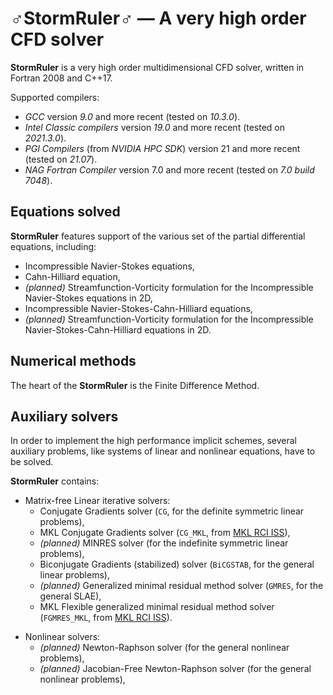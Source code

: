 <!--=-=-=-=-=-=-=-=-=-=-=-=-=-=-=-=-=-=-=-=-=-=-=-=-=-=-=-=-=-=-=-->
# ♂StormRuler♂ — A very high order CFD solver
<!--=-=-=-=-=-=-=-=-=-=-=-=-=-=-=-=-=-=-=-=-=-=-=-=-=-=-=-=-=-=-=-->
**StormRuler** is a very high order multidimensional CFD solver, 
written in Fortran 2008 and C++17.

Supported compilers:
* _GCC_ version _9.0_ and more recent 
  (tested on _10.3.0_).
* _Intel Classic compilers_ version _19.0_ and more recent
  (tested on _2021.3.0_).
* _PGI Compilers_ (from _NVIDIA HPC SDK_) version 21 and more recent 
  (tested on _21.07_).
* _NAG Fortran Compiler_ version 7.0 and more recent
  (tested on _7.0 build 7048_).

<!----------------------------------------------------------------->
## Equations solved
<!----------------------------------------------------------------->
**StormRuler** features support of the various set of the
partial differential equations, including:
* Incompressible Navier-Stokes equations,
* Cahn-Hilliard equation,
* _(planned)_ Streamfunction-Vorticity formulation for the
  Incompressible Navier-Stokes equations in 2D,
* Incompressible Navier-Stokes-Cahn-Hilliard equations,
* _(planned)_ Streamfunction-Vorticity formulation for the
  Incompressible Navier-Stokes-Cahn-Hilliard equations in 2D.

<!----------------------------------------------------------------->
## Numerical methods
<!----------------------------------------------------------------->
The heart of the **StormRuler** is the Finite Difference Method.

<!----------------------------------------------------------------->
## Auxiliary solvers
<!----------------------------------------------------------------->
In order to implement the high performance implicit schemes,
several auxiliary problems, like systems of linear and nonlinear
equations, have to be solved.

<!--
For the sake of convenience, all auxiliary solvers are implemented 
in the matrix-free manner: no assembled matrix is required to find 
a solution of the algebraic problem, only the matrix-vector product 
function is used.

Although most of the problems can be solved in the matrix-free 
manner using the Krylov subspace iterative solver, in some 
pathological cases an assembled matrix be required to 
construct a suitable preconditioner or utilize a direct solver.
**StormRuler** reconstructs a matrix using the matrix-vector 
product function automatically, using the 
_graph coloring based-algorithm_ in order to minimize an 
amount of the matrix-vector products required to construct it.-->

**StormRuler** contains:
- Matrix-free Linear iterative solvers: 
  * Conjugate Gradients solver 
    (`CG`, for the definite symmetric linear problems),
  * MKL Conjugate Gradients solver 
    (`CG_MKL`, from [MKL RCI ISS](https://intel.ly/3s4XF9F)),
  * _(planned)_ MINRES solver
    (for the indefinite symmetric linear problems),
  * Biconjugate Gradients (stabilized) solver
    (`BiCGSTAB`, for the general linear problems),
  * _(planned)_ Generalized minimal residual method solver
    (`GMRES`, for the general SLAE),
  * MKL Flexible generalized minimal residual method solver
    (`FGMRES_MKL`, from [MKL RCI ISS](https://intel.ly/3s4XF9F)).

<!--
- Linear direct solvers (embedded into the matrix-free environment):
  * MKL Direct Sparse Solver 
    (`DSS_MKL`, from [MKL DSS](https://intel.ly/37N95pe)).-->

- Nonlinear solvers:
  * _(planned)_ Newton-Raphson solver 
    (for the general nonlinear problems),
  * _(planned)_ Jacobian-Free Newton-Raphson solver 
    (for the general nonlinear problems),
